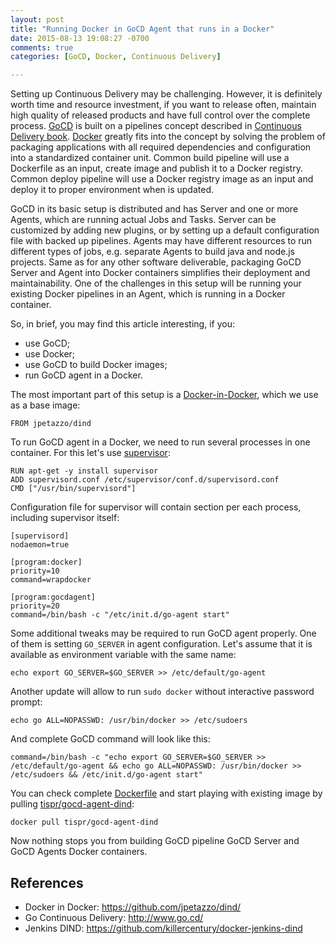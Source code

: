 ```yaml
---
layout: post
title: "Running Docker in GoCD Agent that runs in a Docker"
date: 2015-08-13 19:08:27 -0700
comments: true
categories: [GoCD, Docker, Continuous Delivery]

---
```

Setting up Continuous Delivery may be challenging. However, it is definitely worth time and resource investment,
if you want to release often, maintain high quality of released products and have full control over the complete process.
[GoCD](http://www.go.cd/) is built on a pipelines concept described in [Continuous Delivery book](http://martinfowler.com/books/continuousDelivery.html).
[Docker](https://www.docker.com/) greatly fits into the concept by solving the problem of packaging applications with all required dependencies and configuration into a standardized container unit.
Common build pipeline will use a Dockerfile as an input, create image and publish it to a Docker registry.
Common deploy pipeline will use a Docker registry image as an input and deploy it to proper environment when is updated.

GoCD in its basic setup is distributed and has Server and one or more Agents, which are running actual Jobs and Tasks.
Server can be customized by adding new plugins, or by setting up a default configuration file with backed up pipelines.
Agents may have different resources to run different types of jobs, e.g. separate Agents to build java and node.js projects.
Same as for any other software deliverable, packaging GoCD Server and Agent into Docker containers simplifies their deployment and maintainability.
One of the challenges in this setup will be running your existing Docker pipelines in an Agent, which is running in a Docker container.

So, in brief, you may find this article interesting, if you:

- use GoCD;
- use Docker;
- use GoCD to build Docker images;
- run GoCD agent in a Docker.

The most important part of this setup is a [Docker-in-Docker](https://hub.docker.com/r/jpetazzo/dind/), which we use as a base image:
```
FROM jpetazzo/dind
```

To run GoCD agent in a Docker, we need to run several processes in one container. For this let's use [supervisor](http://docs.docker.com/articles/using_supervisord/):
```
RUN apt-get -y install supervisor
ADD supervisord.conf /etc/supervisor/conf.d/supervisord.conf
CMD ["/usr/bin/supervisord"]
```

Configuration file for supervisor will contain section per each process, including supervisor itself:

```
[supervisord]
nodaemon=true

[program:docker]
priority=10
command=wrapdocker

[program:gocdagent]
priority=20
command=/bin/bash -c "/etc/init.d/go-agent start"
```

Some additional tweaks may be required to run GoCD agent properly. One of them is setting `GO_SERVER` in agent configuration. Let's assume that it is available as environment variable with the same name:
```
echo export GO_SERVER=$GO_SERVER >> /etc/default/go-agent
```

Another update will allow to run `sudo docker` without interactive password prompt:
```
echo go ALL=NOPASSWD: /usr/bin/docker >> /etc/sudoers
```

And complete GoCD command will look like this:
```
command=/bin/bash -c "echo export GO_SERVER=$GO_SERVER >> /etc/default/go-agent && echo go ALL=NOPASSWD: /usr/bin/docker >> /etc/sudoers && /etc/init.d/go-agent start"
```

You can check complete [Dockerfile](https://github.com/tispr/docker-gocd/tree/master/gocd-agent-dind/) and start playing
with existing image by pulling [tispr/gocd-agent-dind](https://hub.docker.com/r/tispr/gocd-agent-dind/):
```
docker pull tispr/gocd-agent-dind
```

Now nothing stops you from building GoCD pipeline GoCD Server and GoCD Agents Docker containers.

## References
- Docker in Docker: https://github.com/jpetazzo/dind/
- Go Continuous Delivery: http://www.go.cd/
- Jenkins DIND: https://github.com/killercentury/docker-jenkins-dind